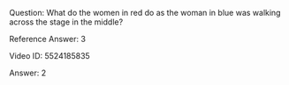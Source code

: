 Question: What do the women in red do as the woman in blue was walking across the stage in the middle?

Reference Answer: 3

Video ID: 5524185835

Answer: 2

